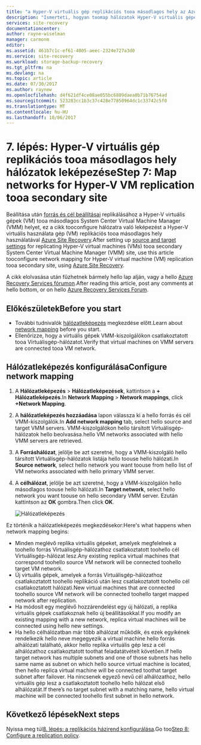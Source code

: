 ```yaml
---
title: "a Hyper-V virtuális gép replikációs tooa másodlagos hely az Azure Site Recovery aaaMap hálózatok |} Microsoft Docs"
description: "Ismerteti, hogyan toomap hálózatok Hyper-V virtuális gépek tooa VMM másodlagos hely az Azure Site Recovery replikálása esetén."
services: site-recovery
documentationcenter: 
author: rayne-wiselman
manager: carmonm
editor: 
ms.assetid: 461b7c1c-ef61-4005-aeec-2324e727a3d0
ms.service: site-recovery
ms.workload: storage-backup-recovery
ms.tgt_pltfrm: na
ms.devlang: na
ms.topic: article
ms.date: 07/30/2017
ms.author: raynew
ms.openlocfilehash: d4f621df4ce08ae055bc6809daea0b71b76754ad
ms.sourcegitcommit: 523283cc1b3c37c428e77850964dc1c33742c5f0
ms.translationtype: MT
ms.contentlocale: hu-HU
ms.lasthandoff: 10/06/2017
---
```

# <a name="step-7-map-networks-for-hyper-v-vm-replication-tooa-secondary-site"></a><span data-ttu-id="686a7-103">7. lépés: Hyper-V virtuális gép replikációs tooa másodlagos hely hálózatok leképezése</span><span class="sxs-lookup"><span data-stu-id="686a7-103">Step 7: Map networks for Hyper-V VM replication tooa secondary site</span></span>


<span data-ttu-id="686a7-104">Beállítása után [forrás és cél beállításai](vmm-to-vmm-walkthrough-source-target.md) replikálásához a Hyper-V virtuális gépek (VM) tooa másodlagos System Center Virtual Machine Manager (VMM) helyet, ez a cikk tooconfigure hálózatra való leképezést a Hyper-V virtuális használata gép (VM) replikációs tooa másodlagos hely használatával [Azure Site Recovery](site-recovery-overview.md).</span><span class="sxs-lookup"><span data-stu-id="686a7-104">After setting up [source and target settings](vmm-to-vmm-walkthrough-source-target.md) for replicating Hyper-V virtual machines (VMs) tooa secondary System Center Virtual Machine Manager (VMM) site, use this article tooconfigure network mapping for Hyper-V virtual machine (VM) replication tooa secondary site, using  [Azure Site Recovery](site-recovery-overview.md).</span></span>

<span data-ttu-id="686a7-105">A cikk elolvasása után fűzhetnek bármely hello lap alján, vagy a hello [Azure Recovery Services fórumon](https://social.msdn.microsoft.com/forums/azure/home?forum=hypervrecovmgr).</span><span class="sxs-lookup"><span data-stu-id="686a7-105">After reading this article, post any comments at hello bottom, or on hello [Azure Recovery Services Forum](https://social.msdn.microsoft.com/forums/azure/home?forum=hypervrecovmgr).</span></span>


## <a name="before-you-start"></a><span data-ttu-id="686a7-106">Előkészületek</span><span class="sxs-lookup"><span data-stu-id="686a7-106">Before you start</span></span>

- <span data-ttu-id="686a7-107">További tudnivalók [hálózatleképezés](vmm-to-vmm-walkthrough-network.md#network-mapping-overview) megkezdése előtt.</span><span class="sxs-lookup"><span data-stu-id="686a7-107">Learn about [network mapping](vmm-to-vmm-walkthrough-network.md#network-mapping-overview) before you start.</span></span>
- <span data-ttu-id="686a7-108">Ellenőrizze, hogy a virtuális gépek VMM-kiszolgálókon csatlakoztatott tooa Virtuálisgép-hálózatot.</span><span class="sxs-lookup"><span data-stu-id="686a7-108">Verify that virtual machines on VMM servers are connected tooa VM network.</span></span>

## <a name="configure-network-mapping"></a><span data-ttu-id="686a7-109">Hálózatleképezés konfigurálása</span><span class="sxs-lookup"><span data-stu-id="686a7-109">Configure network mapping</span></span>

1. <span data-ttu-id="686a7-110">A **Hálózatleképezés** > **Hálózatleképezések**, kattintson a **+ Hálózatleképezés**.</span><span class="sxs-lookup"><span data-stu-id="686a7-110">In **Network Mapping** > **Network mappings**, click **+Network Mapping**.</span></span>
2. <span data-ttu-id="686a7-111">A **hálózatleképezés hozzáadása** lapon válassza ki a hello forrás és cél VMM-kiszolgálók.</span><span class="sxs-lookup"><span data-stu-id="686a7-111">In **Add network mapping** tab, select hello source and target VMM servers.</span></span> <span data-ttu-id="686a7-112">VMM-kiszolgálókon hello társított Virtuálisgép-hálózatok hello beolvasása.</span><span class="sxs-lookup"><span data-stu-id="686a7-112">hello VM networks associated with hello VMM servers are retrieved.</span></span>
3. <span data-ttu-id="686a7-113">A **Forráshálózat**, jelölje be azt szeretné, hogy a VMM-kiszolgáló hello társított Virtuálisgép-hálózatok listája hello toouse hello hálózati.</span><span class="sxs-lookup"><span data-stu-id="686a7-113">In **Source network**, select hello network you want toouse from hello list of VM networks associated with hello primary VMM server.</span></span>
4. <span data-ttu-id="686a7-114">A **célhálózat**, jelölje be azt szeretné, hogy a VMM-kiszolgálón hello másodlagos toouse hello hálózati.</span><span class="sxs-lookup"><span data-stu-id="686a7-114">In **Target network**, select hello network you want toouse on hello secondary VMM server.</span></span> <span data-ttu-id="686a7-115">Ezután kattintson az **OK** gombra.</span><span class="sxs-lookup"><span data-stu-id="686a7-115">Then click **OK**.</span></span>

    ![Hálózatleképezés](./media/vmm-to-vmm-walkthrough-network-mapping/network-mapping2.png)

<span data-ttu-id="686a7-117">Ez történik a hálózatleképezés megkezdésekor:</span><span class="sxs-lookup"><span data-stu-id="686a7-117">Here's what happens when network mapping begins:</span></span>

* <span data-ttu-id="686a7-118">Minden meglévő replika virtuális gépeket, amelyek megfelelnek a toohello forrás Virtuálisgép-hálózathoz csatlakoztatott toohello cél Virtuálisgép-hálózat lesz.</span><span class="sxs-lookup"><span data-stu-id="686a7-118">Any existing replica virtual machines that correspond toohello source VM network will be connected toohello target VM network.</span></span>
* <span data-ttu-id="686a7-119">Új virtuális gépek, amelyek a forrás Virtuálisgép-hálózathoz csatlakoztatott toohello replikáció után lesz csatlakoztatott toohello cél csatlakoztatott hálózati.</span><span class="sxs-lookup"><span data-stu-id="686a7-119">New virtual machines that are connected toohello source VM network will be connected toohello target mapped network after replication.</span></span>
* <span data-ttu-id="686a7-120">Ha módosít egy meglévő hozzárendelést egy új hálózati, a replika virtuális gépek csatlakoznak hello új beállításokkal.</span><span class="sxs-lookup"><span data-stu-id="686a7-120">If you modify an existing mapping with a new network, replica virtual machines will be connected using hello new settings.</span></span>
* <span data-ttu-id="686a7-121">Ha hello célhálózatban már több alhálózat működik, és ezek egyikének rendelkezik hello neve megegyezik a virtual machine hello forrás alhálózati található, akkor hello replika virtuális gép lesz a cél alhálózathoz csatlakoztatott toothat feladatátvételt követően.</span><span class="sxs-lookup"><span data-stu-id="686a7-121">If hello target network has multiple subnets and one of those subnets has hello same name as subnet on which hello source virtual machine is located, then hello replica virtual machine will be connected toothat target subnet after failover.</span></span> <span data-ttu-id="686a7-122">Ha nincsenek egyező nevű cél alhálózathoz, hello virtuális gép lesz a csatlakoztatott toohello hello hálózat első alhálózatát.</span><span class="sxs-lookup"><span data-stu-id="686a7-122">If there’s no target subnet with a matching name, hello virtual machine will be connected toohello first subnet in hello network.</span></span>



## <a name="next-steps"></a><span data-ttu-id="686a7-123">Következő lépések</span><span class="sxs-lookup"><span data-stu-id="686a7-123">Next steps</span></span>

<span data-ttu-id="686a7-124">Nyissa meg túl[8. lépés: a replikációs házirend konfigurálása](vmm-to-vmm-walkthrough-replication.md).</span><span class="sxs-lookup"><span data-stu-id="686a7-124">Go too[Step 8: Configure a replication policy](vmm-to-vmm-walkthrough-replication.md).</span></span>
